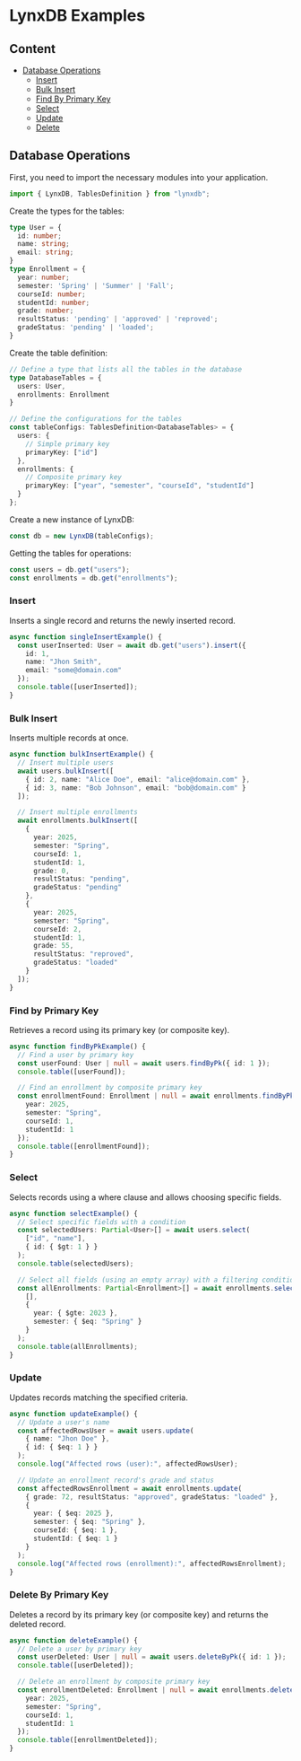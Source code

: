 # LynxDB Examples
## Content
- [Database Operations](#database-operations)
  - [Insert](#insert)
  - [Bulk Insert](#bulk-insert)
  - [Find By Primary Key](#find-by-primary-key)
  - [Select](#select)
  - [Update](#update)
  - [Delete](#delete-by-primary-key)

## Database Operations
First, you need to import the necessary modules into your application. 
```typescript
import { LynxDB, TablesDefinition } from "lynxdb";
```

Create the types for the tables:

```typescript
type User = {
  id: number; 
  name: string;
  email: string; 
}
type Enrollment = {
  year: number;
  semester: 'Spring' | 'Summer' | 'Fall';
  courseId: number; 
  studentId: number; 
  grade: number;
  resultStatus: 'pending' | 'approved' | 'reproved';
  gradeStatus: 'pending' | 'loaded';
}
```

Create the table definition:
```typescript
// Define a type that lists all the tables in the database
type DatabaseTables = {
  users: User,
  enrollments: Enrollment
}

// Define the configurations for the tables
const tableConfigs: TablesDefinition<DatabaseTables> = {
  users: {
    // Simple primary key
    primaryKey: ["id"] 
  },
  enrollments: {
    // Composite primary key
    primaryKey: ["year", "semester", "courseId", "studentId"]
  }
};
```

Create a new instance of LynxDB:
```typescript
const db = new LynxDB(tableConfigs);
```

Getting the tables for operations:
```typescript
const users = db.get("users");
const enrollments = db.get("enrollments");
```


### Insert
Inserts a single record and returns the newly inserted record.
```typescript
async function singleInsertExample() {
  const userInserted: User = await db.get("users").insert({
    id: 1,
    name: "Jhon Smith",
    email: "some@domain.com"
  });
  console.table([userInserted]);
}
```

### Bulk Insert

Inserts multiple records at once.
```typescript
async function bulkInsertExample() {
  // Insert multiple users
  await users.bulkInsert([
    { id: 2, name: "Alice Doe", email: "alice@domain.com" },
    { id: 3, name: "Bob Johnson", email: "bob@domain.com" }
  ]);

  // Insert multiple enrollments
  await enrollments.bulkInsert([
    {
      year: 2025,
      semester: "Spring",
      courseId: 1,
      studentId: 1,
      grade: 0,
      resultStatus: "pending",
      gradeStatus: "pending"
    },
    {
      year: 2025,
      semester: "Spring",
      courseId: 2,
      studentId: 1,
      grade: 55,
      resultStatus: "reproved",
      gradeStatus: "loaded"
    }
  ]);
}
```

### Find by Primary Key
Retrieves a record using its primary key (or composite key).

```typescript
async function findByPkExample() {
  // Find a user by primary key
  const userFound: User | null = await users.findByPk({ id: 1 });
  console.table([userFound]);

  // Find an enrollment by composite primary key
  const enrollmentFound: Enrollment | null = await enrollments.findByPk({
    year: 2025,
    semester: "Spring",
    courseId: 1,
    studentId: 1
  });
  console.table([enrollmentFound]);
}
```

### Select
Selects records using a where clause and allows choosing specific fields.
```typescript
async function selectExample() {
  // Select specific fields with a condition
  const selectedUsers: Partial<User>[] = await users.select(
    ["id", "name"],
    { id: { $gt: 1 } }
  );
  console.table(selectedUsers);

  // Select all fields (using an empty array) with a filtering condition
  const allEnrollments: Partial<Enrollment>[] = await enrollments.select(
    [],
    { 
      year: { $gte: 2023 },
      semester: { $eq: "Spring" } 
    }
  );
  console.table(allEnrollments);
}

```

### Update
Updates records matching the specified criteria.

```typescript
async function updateExample() {
  // Update a user's name
  const affectedRowsUser = await users.update(
    { name: "Jhon Doe" },
    { id: { $eq: 1 } }
  );
  console.log("Affected rows (user):", affectedRowsUser);

  // Update an enrollment record's grade and status
  const affectedRowsEnrollment = await enrollments.update(
    { grade: 72, resultStatus: "approved", gradeStatus: "loaded" },
    {
      year: { $eq: 2025 },
      semester: { $eq: "Spring" },
      courseId: { $eq: 1 },
      studentId: { $eq: 1 }
    }
  );
  console.log("Affected rows (enrollment):", affectedRowsEnrollment);
}

```

### Delete By Primary Key
Deletes a record by its primary key (or composite key) and returns the deleted record.

```typescript
async function deleteExample() {
  // Delete a user by primary key
  const userDeleted: User | null = await users.deleteByPk({ id: 1 });
  console.table([userDeleted]);

  // Delete an enrollment by composite primary key
  const enrollmentDeleted: Enrollment | null = await enrollments.deleteByPk({
    year: 2025,
    semester: "Spring",
    courseId: 1,
    studentId: 1
  });
  console.table([enrollmentDeleted]);
}
```